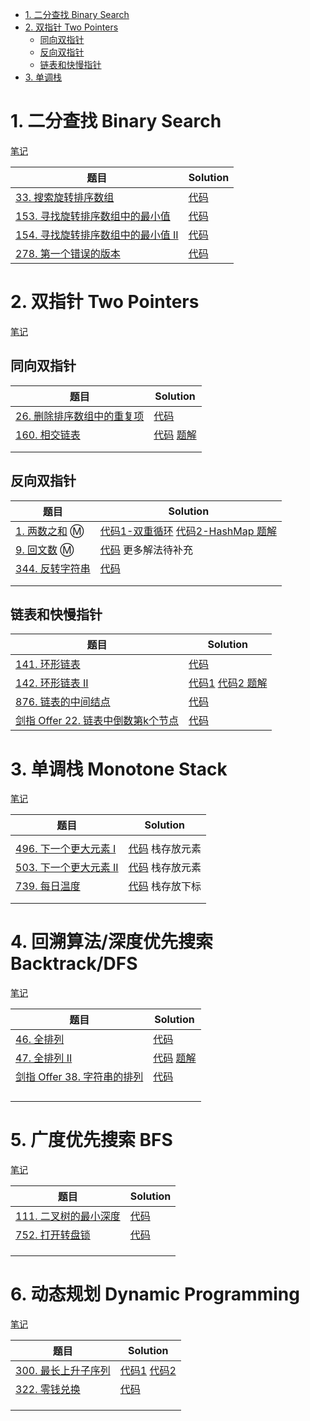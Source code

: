 * [1\. 二分查找 Binary Search](#1-%E4%BA%8C%E5%88%86%E6%9F%A5%E6%89%BE-binary-search)
* [2\. 双指针 Two Pointers](#2-%E5%8F%8C%E6%8C%87%E9%92%88-two-pointers)
  * [同向双指针](#%E5%90%8C%E5%90%91%E5%8F%8C%E6%8C%87%E9%92%88)
  * [反向双指针](#%E5%8F%8D%E5%90%91%E5%8F%8C%E6%8C%87%E9%92%88)
  * [链表和快慢指针](#%E9%93%BE%E8%A1%A8%E5%92%8C%E5%BF%AB%E6%85%A2%E6%8C%87%E9%92%88)
* [3\. 单调栈](#3-%E5%8D%95%E8%B0%83%E6%A0%88)



# 1. 二分查找 Binary Search

[笔记](https://github.com/lvhlvh/algorithm-notes/blob/master/02.%E5%BF%AB%E6%8E%92-%E5%BD%92%E5%B9%B6-%E4%BA%8C%E5%88%86.md)

| 题目                                                         | Solution                                                     |
| ------------------------------------------------------------ | ------------------------------------------------------------ |
| [33. 搜索旋转排序数组](https://leetcode-cn.com/problems/search-in-rotated-sorted-array/) | [代码](src/main/java/Q033搜索旋转排序数组/Solution.java)    |
| [153. 寻找旋转排序数组中的最小值](https://leetcode-cn.com/problems/find-minimum-in-rotated-sorted-array/) | [代码](./src/main/java/Q153寻找旋转排序数组中的最小值/Solution.java) |
| [154. 寻找旋转排序数组中的最小值 II](https://leetcode-cn.com/problems/find-minimum-in-rotated-sorted-array-ii/) | [代码](./src/main/java/Q153寻找旋转排序数组中的最小值2/Solution.java) |
| [278. 第一个错误的版本](https://leetcode-cn.com/problems/first-bad-version/) | [代码](./src/main/java/Q278第一个错误的版本/Solution.java)   |

# 2. 双指针 Two Pointers

[笔记](https://github.com/lvhlvh/algorithm-notes/blob/master/05.%E5%8F%8C%E6%8C%87%E9%92%88.md)

## 同向双指针

| 题目                                                         | Solution                                                     |
| ------------------------------------------------------------ | ------------------------------------------------------------ |
| [26. 删除排序数组中的重复项](https://leetcode-cn.com/problems/remove-duplicates-from-sorted-array/) | [代码](src/main/java/Q026删除排序数组中的重复项/Solution.java) |
| [160. 相交链表](https://leetcode.cn/problems/intersection-of-two-linked-lists/) | [代码](src/main/java/Q160相交链表/Solution.java) [题解](src/main/java/Q160相交链表/note.md) |
|                                                              |                                                              |
|                                                              |                                                              |

## 反向双指针

| 题目                                                         | Solution                                                     |
| ------------------------------------------------------------ | ------------------------------------------------------------ |
| [1. 两数之和](https://leetcode-cn.com/problems/two-sum/) :m: | [代码1-双重循环](./src/main/java/Q001两数之和/Solution.java)  [代码2-HashMap ](./src/main/java/Q001两数之和/Solution2.java) [题解](./src/main/java/Q001两数之和/note.md) |
| [9. 回文数](https://leetcode-cn.com/problems/palindrome-number/) :m: | [代码](src/main/java/Q009回文数/Solution.java) 更多解法待补充 |
| [344. 反转字符串](https://leetcode-cn.com/problems/reverse-string/) | [代码](./src/main/java/Q344反转字符串/Solution.java)         |
|                                                              |                                                              |
|                                                              |                                                              |

## 链表和快慢指针

| 题目                                                         | Solution                                                     |
| ------------------------------------------------------------ | ------------------------------------------------------------ |
| [141. 环形链表](https://leetcode-cn.com/problems/linked-list-cycle/) | [代码](src/main/java/Q141环形链表/Solution.java)             |
| [142. 环形链表 II](https://leetcode-cn.com/problems/linked-list-cycle-ii/) | [代码1](./src/main/java/Q142环形链表2/Solution.java)  [代码2 ](./src/main/java/Q142环形链表2/Solution2.java) [题解](./src/main/java/Q142环形链表2/note.md) |
| [876. 链表的中间结点](https://leetcode-cn.com/problems/middle-of-the-linked-list/) | [代码](src/main/java/Q876链表的中间节点/Solution.java)       |
| [剑指 Offer 22. 链表中倒数第k个节点](https://leetcode-cn.com/problems/lian-biao-zhong-dao-shu-di-kge-jie-dian-lcof/) | [代码](src/main/java/jianzhioffer/Q22链表中倒数第k个节点/Solution.java) |



# 3. 单调栈 Monotone Stack

[笔记](https://github.com/lvhlvh/algorithm-notes/blob/master/07.%E5%8D%95%E8%B0%83%E6%A0%88%E5%8D%95%E8%B0%83%E9%98%9F%E5%88%97%E6%BB%91%E5%8A%A8%E7%AA%97%E5%8F%A3.md)

| 题目                                                         | Solution                                                     |
| ------------------------------------------------------------ | ------------------------------------------------------------ |
|                                                              |                                                              |
| [496. 下一个更大元素 I](https://leetcode-cn.com/problems/next-greater-element-i/) | [代码](src/main/java/Q496下一个更大元素I/Solution.java)  栈存放元素 |
| [503. 下一个更大元素 II](https://leetcode-cn.com/problems/next-greater-element-ii/) | [代码](src/main/java/Q503下一个更大元素II/Solution.java)  栈存放元素 |
| [739. 每日温度](https://leetcode-cn.com/problems/daily-temperatures/) | [代码](src/main/java/Q739每日温度/Solution.java)  栈存放下标 |
|                                                              |                                                              |
|                                                              |                                                              |



# 4. 回溯算法/深度优先搜索 Backtrack/DFS 

[笔记](https://github.com/lvhlvh/algorithm-notes/blob/master/08.%E5%9B%9E%E6%BA%AF%E7%AE%97%E6%B3%95DFS.md) 

| 题目                                                         | Solution                                                     |
| ------------------------------------------------------------ | ------------------------------------------------------------ |
| [46. 全排列](https://leetcode-cn.com/problems/permutations/) | [代码](src/main/java/Q046全排列/Solution.java)               |
| [47. 全排列 II](https://leetcode-cn.com/problems/permutations-ii/) | [代码](src/main/java/Q047全排列II/Solution.java) [题解](./src/main/java/Q047全排列II/note.md) |
| [剑指 Offer 38. 字符串的排列](https://leetcode-cn.com/problems/zi-fu-chuan-de-pai-lie-lcof/) | [代码](src/main/java/jianzhioffer/Q38字符串的排列/Solution.java) |
|                                                              |                                                              |
|                                                              |                                                              |
|                                                              |                                                              |
|                                                              |                                                              |

# 5. 广度优先搜索 BFS

[笔记](https://github.com/lvhlvh/algorithm-notes/blob/master/09.BFS.md)

| 题目                                                         | Solution                                                 |
| ------------------------------------------------------------ | -------------------------------------------------------- |
| [111. 二叉树的最小深度](https://leetcode-cn.com/problems/minimum-depth-of-binary-tree/) | [代码](src/main/java/Q111二叉树的最小深度/Solution.java) |
| [752. 打开转盘锁](https://leetcode-cn.com/problems/open-the-lock/) | [代码](src/main/java/Q752打开转盘锁/Solution.java)       |
|                                                              |                                                          |
|                                                              |                                                          |
|                                                              |                                                          |

# 6. 动态规划 Dynamic Programming

[笔记]()

| 题目                                                         | Solution                                                 |
| ------------------------------------------------------------ | -------------------------------------------------------- |
| [300. 最长上升子序列](https://leetcode-cn.com/problems/longest-increasing-subsequence/) | [代码1](src/main/java/Q300最长上升子序列/Solution.java) [代码2](src/main/java/Q300最长上升子序列/Solution2.java)|
| [322. 零钱兑换](https://leetcode-cn.com/problems/coin-change) | [代码](src/main/java/Q322零钱兑换/Solution.java)       |
|                                                              |                                                          |
|                                                              |                                                          |
|                                                              |                                                          |